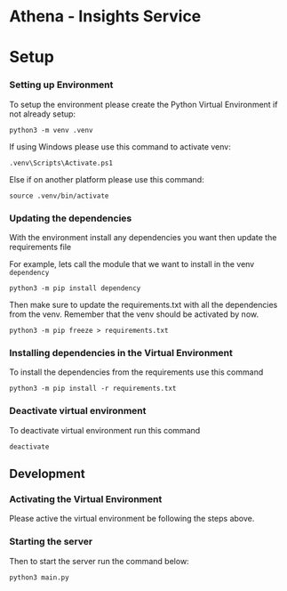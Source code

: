 # Athena - Insights Service

# Setup
### Setting up Environment

To setup the environment please create the Python Virtual Environment if not already setup:
```
python3 -m venv .venv
```
If using Windows please use this command to activate venv:
```
.venv\Scripts\Activate.ps1
```
Else if on another platform please use this command:
```
source .venv/bin/activate
```
### Updating the dependencies

With the environment install any dependencies you want then update the requirements file

For example, lets call the module that we want to install in the venv ``dependency``
```
python3 -m pip install dependency
```
Then make sure to update the requirements.txt with all the dependencies from the venv. Remember that the venv should be activated by now. 
```
python3 -m pip freeze > requirements.txt
```
### Installing dependencies in the Virtual Environment

To install the dependencies from the requirements use this command
```
python3 -m pip install -r requirements.txt
```

### Deactivate virtual environment
To deactivate virtual environment run this command
```
deactivate
```

## Development

### Activating the Virtual Environment

Please active the virtual environment be following the steps above.

### Starting the server

Then to start the server run the command below:
```
python3 main.py
```
